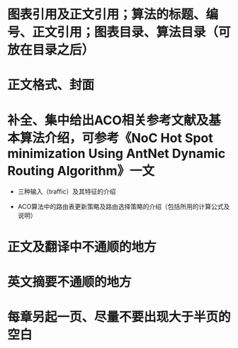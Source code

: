 # 图表引用及正文引用；算法的标题、编号、正文引用；图表目录、算法目录（可放在目录之后）

# 正文格式、封面

# 补全、集中给出ACO相关参考文献及基本算法介绍，可参考《NoC Hot Spot minimization Using AntNet Dynamic Routing Algorithm》一文

* 三种输入（traffic）及其特征的介绍

* ACO算法中的路由表更新策略及路由选择策略的介绍（包括所用的计算公式及说明）

# 正文及翻译中不通顺的地方

# 英文摘要不通顺的地方

# 每章另起一页、尽量不要出现大于半页的空白
